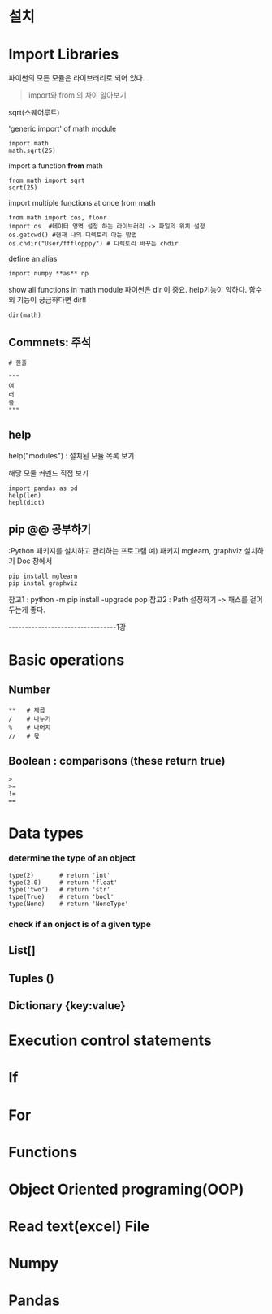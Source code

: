 
# 설치


# Import Libraries
파이썬의 모든 모듈은 라이브러리로 되어 있다.
> import와 from 의 차이 알아보기

sqrt(스퀘어루트)

'generic import' of math module
```
import math
math.sqrt(25)
```

import a function **from** math
```
from math import sqrt
sqrt(25)
```

import multiple functions at once from math

```
from math import cos, floor
import os  #데이터 영역 설정 하는 라이브러리 -> 파일의 위치 설정
os.getcwd() #현재 나의 디렉토리 아는 방법
os.chdir("User/ffflopppy") # 디렉토리 바꾸는 chdir
```

define an alias
```
import numpy **as** np
```

show all functions in math module
파이썬은 dir 이 중요.
help기능이 약하다. 함수의 기능이 궁금하다면 dir!!
```
dir(math)
```
## Commnets: 주석
```
# 한줄

"""
여
러
줄
"""
```

## help
help("modules") : 설치된 모듈 목록 보기

해당 모둘 커멘드 직접 보기
```
import pandas as pd
help(len)
hepl(dict)
```

## pip @@ 공부하기
:Python 패키지를 설치하고 관리하는 프로그램
예) 패키지 mglearn, graphviz 설치하기 
Doc 창에서
```
pip install mglearn
pip instal graphviz
```
참고1 : python -m pip install -upgrade pop
참고2 : Path 설정하기 -> 패스를 걸어두는게 좋다.



---------------------------------1강
# Basic operations
## Number
```
**   # 제곱
/    # 나누기
%    # 나머지
//   # 몫
```


## Boolean : comparisons (these return true)
```
>
>=
!=
==
```

# Data types
### determine the type of an object
```
type(2)       # return 'int'
type(2.0)     # return 'float'
type('two')   # return 'str'
type(True)    # return 'bool'
type(None)    # return 'NoneType' 
```
### check if an onject is of a given type
## List[]
## Tuples ()
## Dictionary {key:value}

# Execution control statements
# If
# For
# Functions
# Object Oriented programing(OOP)
# Read text(excel) File
# Numpy
# Pandas
